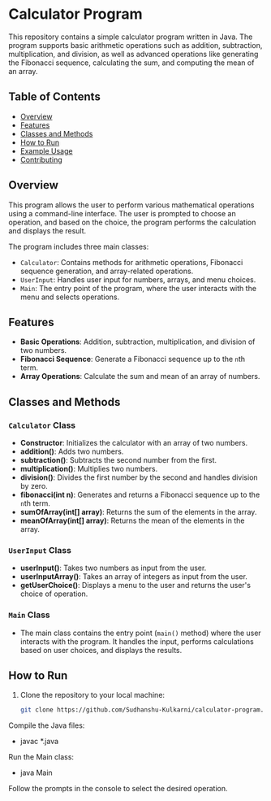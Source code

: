 # Calculator Program

This repository contains a simple calculator program written in Java. The program supports basic arithmetic operations such as addition, subtraction, multiplication, and division, as well as advanced operations like generating the Fibonacci sequence, calculating the sum, and computing the mean of an array.

## Table of Contents
- [Overview](#overview)
- [Features](#features)
- [Classes and Methods](#classes-and-methods)
- [How to Run](#how-to-run)
- [Example Usage](#example-usage)
- [Contributing](#contributing)

## Overview
This program allows the user to perform various mathematical operations using a command-line interface. The user is prompted to choose an operation, and based on the choice, the program performs the calculation and displays the result.

The program includes three main classes:
- `Calculator`: Contains methods for arithmetic operations, Fibonacci sequence generation, and array-related operations.
- `UserInput`: Handles user input for numbers, arrays, and menu choices.
- `Main`: The entry point of the program, where the user interacts with the menu and selects operations.

## Features
- **Basic Operations**: Addition, subtraction, multiplication, and division of two numbers.
- **Fibonacci Sequence**: Generate a Fibonacci sequence up to the `n`th term.
- **Array Operations**: Calculate the sum and mean of an array of numbers.

## Classes and Methods

### `Calculator` Class
- **Constructor**: Initializes the calculator with an array of two numbers.
- **addition()**: Adds two numbers.
- **subtraction()**: Subtracts the second number from the first.
- **multiplication()**: Multiplies two numbers.
- **division()**: Divides the first number by the second and handles division by zero.
- **fibonacci(int n)**: Generates and returns a Fibonacci sequence up to the `n`th term.
- **sumOfArray(int[] array)**: Returns the sum of the elements in the array.
- **meanOfArray(int[] array)**: Returns the mean of the elements in the array.

### `UserInput` Class
- **userInput()**: Takes two numbers as input from the user.
- **userInputArray()**: Takes an array of integers as input from the user.
- **getUserChoice()**: Displays a menu to the user and returns the user's choice of operation.

### `Main` Class
- The main class contains the entry point (`main()` method) where the user interacts with the program. It handles the input, performs calculations based on user choices, and displays the results.

## How to Run

1. Clone the repository to your local machine:
   ```bash
   git clone https://github.com/Sudhanshu-Kulkarni/calculator-program.git

Compile the Java files:
- javac *.java

Run the Main class:
- java Main

Follow the prompts in the console to select the desired operation.
